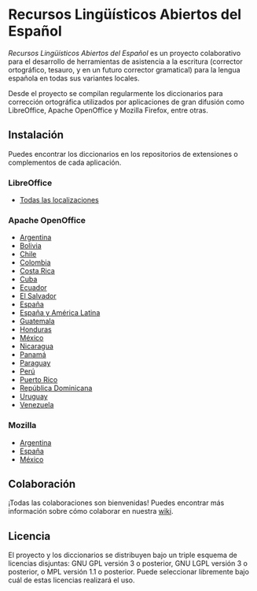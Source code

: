 # Recursos Lingüísticos Abiertos del Español

_Recursos Lingüísticos Abiertos del Español_ es un proyecto colaborativo para
el desarrollo de herramientas de asistencia a la escritura (corrector
ortográfico, tesauro, y en un futuro corrector gramatical) para la lengua
española en todas sus variantes locales.

Desde el proyecto se compilan regularmente los diccionarios para corrección
ortográfica utilizados por aplicaciones de gran difusión como LibreOffice,
Apache OpenOffice y Mozilla Firefox, entre otras.

## Instalación

Puedes encontrar los diccionarios en los repositorios de extensiones o
complementos de cada aplicación.

### LibreOffice

* [Todas las localizaciones](https://extensions.libreoffice.org/extensions/spanish-dictionaries)

### Apache OpenOffice

* [Argentina](http://extensions.openoffice.org/en/project/diccionario-de-correccion-ortografica-separacion-silabica-y-sinonimos-en-espanol-argentina)
* [Bolivia](http://extensions.openoffice.org/en/project/diccionario-de-correccion-ortografica-separacion-silabica-y-sinonimos-en-espanol-bolivia)
* [Chile](http://extensions.openoffice.org/en/project/diccionario-de-correccion-ortografica-separacion-silabica-y-sinonimos-en-espanol-chile)
* [Colombia](http://extensions.openoffice.org/en/project/diccionario-de-correccion-ortografica-separacion-silabica-y-sinonimos-en-espanol-colombia)
* [Costa Rica](http://extensions.openoffice.org/en/project/diccionario-de-correccion-ortografica-separacion-silabica-y-sinonimos-en-espanol-costa-rica)
* [Cuba](http://extensions.openoffice.org/en/project/diccionario-de-correccion-ortografica-separacion-silabica-y-sinonimos-en-espanol-cuba)
* [Ecuador](http://extensions.openoffice.org/en/project/diccionario-de-correccion-ortografica-separacion-silabica-y-sinonimos-en-espanol-ecuador)
* [El Salvador](http://extensions.openoffice.org/en/project/diccionario-de-correccion-ortografica-separacion-silabica-y-sinonimos-en-espanol-el-salvador)
* [España](http://extensions.openoffice.org/en/project/diccionario-de-correccion-ortografica-separacion-silabica-y-sinonimos-en-espanol-espana)
* [España y América Latina](http://extensions.openoffice.org/en/project/diccionario-de-correccion-ortografica-separacion-silabica-y-sinonimos-para-el-idioma-espanol)
* [Guatemala](http://extensions.openoffice.org/en/project/diccionario-de-correccion-ortografica-separacion-silabica-y-sinonimos-en-espanol-guatemala)
* [Honduras](http://extensions.openoffice.org/en/project/diccionario-de-correccion-ortografica-separacion-silabica-y-sinonimos-en-espanol-honduras)
* [México](http://extensions.openoffice.org/en/project/diccionario-de-correccion-ortografica-separacion-silabica-y-sinonimos-en-espanol-mexico)
* [Nicaragua](http://extensions.openoffice.org/en/project/diccionario-de-correccion-ortografica-separacion-silabica-y-sinonimos-en-espanol-nicaragua)
* [Panamá](http://extensions.openoffice.org/en/project/diccionario-de-correccion-ortografica-separacion-silabica-y-sinonimos-en-espanol-panama)
* [Paraguay](http://extensions.openoffice.org/en/project/diccionario-de-correccion-ortografica-separacion-silabica-y-sinonimos-en-espanol-paraguay)
* [Perú](http://extensions.openoffice.org/en/project/diccionario-de-correccion-ortografica-separacion-silabica-y-sinonimos-en-espanol-peru)
* [Puerto Rico](http://extensions.openoffice.org/en/project/diccionario-de-correccion-ortografica-separacion-silabica-y-sinonimos-en-espanol-puerto-rico)
* [República Dominicana](http://extensions.openoffice.org/en/project/diccionario-de-correccion-ortografica-separacion-silabica-y-sinonimos-en-espanol-republica)
* [Uruguay](http://extensions.openoffice.org/en/project/diccionario-de-correccion-ortografica-separacion-silabica-y-sinonimos-en-espanol-uruguay)
* [Venezuela](http://extensions.openoffice.org/en/project/diccionario-de-correccion-ortografica-separacion-silabica-y-sinonimos-en-espanol-venezuela)

### Mozilla

* [Argentina](https://addons.mozilla.org/es/firefox/addon/diccionario-espa%C3%B1ol-argentina/)
* [España](https://addons.mozilla.org/es/firefox/addon/spanish-spain-dictionary/)
* [México](https://addons.mozilla.org/es/firefox/addon/spanish-mexico-dictionary/)

## Colaboración

¡Todas las colaboraciones son bienvenidas!
Puedes encontrar más información sobre cómo colaborar en nuestra
[wiki](https://github.com/sbosio/rla-es/wiki).

## Licencia

El proyecto y los diccionarios se distribuyen bajo un triple esquema de
licencias disjuntas: GNU GPL versión 3 o posterior, GNU LGPL versión 3 o
posterior, o MPL versión 1.1 o posterior.
Puede seleccionar libremente bajo cuál de estas licencias realizará el uso.
